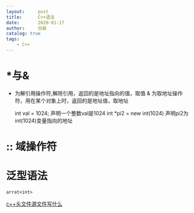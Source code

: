 ```yaml
---
layout:     post
title:      C++语法
date:       2020-01-17
author:     白板
catalog: true
tags: 
    - C++
---
```


# *与&
* 为解引用操作符,解除引用，返回的是地址指向的值，取值
& 为取地址操作符，用在某个对象上时，返回的是地址值，取地址


    int val = 1024;  声明一个整数val是1024 
    int *pi2 = new int(1024)  声明pi2为 int(1024)变量指向的地址
    
# :: 域操作符


# 泛型语法

    arrat<int>

[c++头文件源文件写什么](https://www.cnblogs.com/notorious/p/10618788.html)

